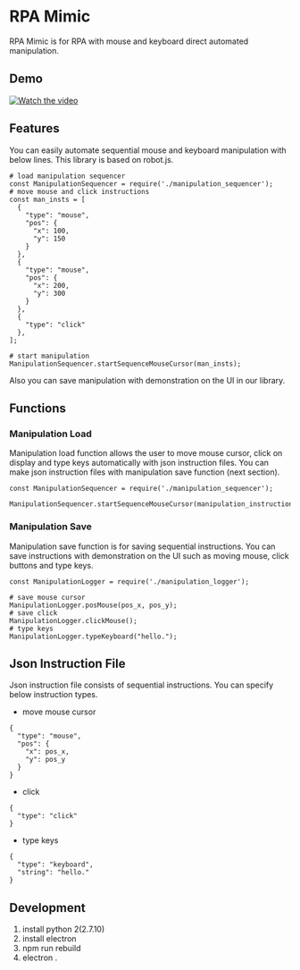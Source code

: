 # RPA Mimic

RPA Mimic is for RPA with mouse and keyboard direct automated manipulation.

## Demo

[![Watch the video]("./docs/video/automation_example_theme.png")]("./docs/video/automation_example_video.mov")

## Features

You can easily automate sequential mouse and keyboard manipulation with below lines.
This library is based on robot.js.

```
# load manipulation sequencer
const ManipulationSequencer = require('./manipulation_sequencer');
# move mouse and click instructions
const man_insts = [
  {
    "type": "mouse",
    "pos": {
      "x": 100,
      "y": 150
    }
  },
  {
    "type": "mouse",
    "pos": {
      "x": 200,
      "y": 300
    }
  },
  {
    "type": "click"
  },
];

# start manipulation
ManipulationSequencer.startSequenceMouseCursor(man_insts);
```

Also you can save manipulation with demonstration on the UI in our library.

## Functions

### Manipulation Load

Manipulation load function allows the user to move mouse cursor, click on display and type keys automatically with json instruction files.
You can make json instruction files with manipulation save function (next section).

```
const ManipulationSequencer = require('./manipulation_sequencer');

ManipulationSequencer.startSequenceMouseCursor(manipulation_instructions);
```

### Manipulation Save

Manipulation save function is for saving sequential instructions.
You can save instructions with demonstration on the UI such as moving mouse, click buttons and type keys.

```
const ManipulationLogger = require('./manipulation_logger');

# save mouse cursor
ManipulationLogger.posMouse(pos_x, pos_y);
# save click
ManipulationLogger.clickMouse();
# type keys
ManipulationLogger.typeKeyboard("hello.");
```

## Json Instruction File

Json instruction file consists of sequential instructions.
You can specify below instruction types.

* move mouse cursor

```
{
  "type": "mouse",
  "pos": {
    "x": pos_x,
    "y": pos_y
  }
}
```

* click

```
{
  "type": "click"
}
```

* type keys

```
{
  "type": "keyboard",
  "string": "hello."
}
```

## Development

1. install python 2(2.7.10)
2. install electron
3. npm run rebuild
4. electron .
